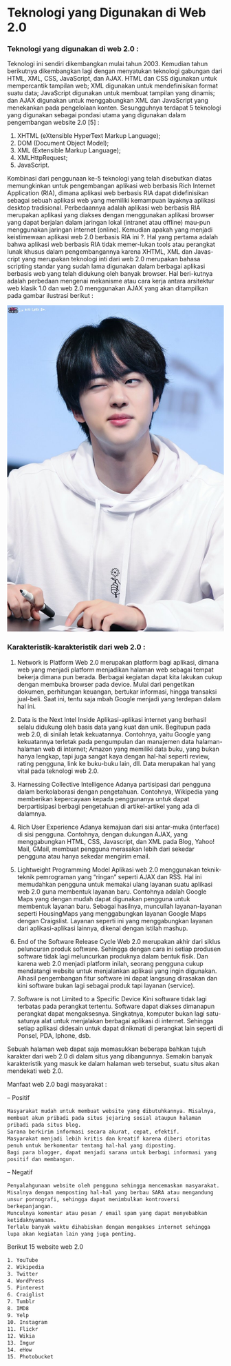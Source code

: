 # Teknologi yang Digunakan di Web 2.0

### Teknologi yang digunakan di web 2.0 :
Teknologi ini sendiri dikembangkan mulai tahun 2003. Kemudian tahun berikutnya dikembangkan lagi dengan menyatukan teknologi gabungan dari HTML, XML, CSS, 
JavaScript, dan AJAX. HTML dan CSS digunakan untuk mempercantik tampilan web; XML digunakan untuk mendefinisikan format suatu data; JavaScript digunakan 
untuk membuat tampilan yang dinamis; dan AJAX digunakan untuk menggabungkan XML dan JavaScript yang menekankan pada pengelolaan konten.
Sesungguhnya terdapat 5 teknologi yang digunakan sebagai pondasi utama yang digunakan dalam pengembangan website 2.0 [5] : 
1.	  XHTML (eXtensible HyperText Markup Language);
2.	  DOM (Document Object Model);
3.	  XML (Extensible Markup Language);
4.	  XMLHttpRequest;
5.	JavaScript.

Kombinasi dari penggunaan ke-5 teknologi yang telah disebutkan diatas memungkinkan untuk pengembangan aplikasi web berbasis Rich Internet Application (RIA), dimana aplikasi web berbasis RIA dapat didefinisikan sebagai sebuah aplikasi web yang memiliki kemampuan layaknya aplikasi desktop tradisional. Perbedaannya adalah aplikasi web berbasis RIA merupakan aplikasi yang diakses dengan menggunakan aplikasi browser yang dapat berjalan dalam jaringan lokal (intranet atau offline) mau-pun menggunakan jaringan internet (online). Kemudian apakah yang menjadi keistimewaan aplikasi web 2.0 berbasis RIA ini ?. Hal yang pertama adalah bahwa aplikasi web berbasis RIA tidak memer-lukan tools atau perangkat lunak khusus dalam pengembangannya karena XHTML, XML dan Javas-cript yang merupakan teknologi inti dari web 2.0 merupakan bahasa scripting standar yang sudah lama digunakan dalam berbagai aplikasi berbasis web yang telah didukung oleh banyak browser. Hal beri-kutnya adalah perbedaan mengenai mekanisme atau cara kerja antara arsitektur web klasik 1.0 dan web 2.0 menggunakan AJAX yang akan ditampilkan pada gambar ilustrasi berikut : 

![g](https://github.com/ayuwidyainggit/tct/blob/master/images/jin.jpg)

### Karakteristik-karakteristik dari web 2.0 :

1. Network is Platform
Web 2.0 merupakan platform bagi aplikasi, dimana web yang menjadi platform menjadikan halaman web sebagai tempat bekerja dimana pun berada. Berbagai kegiatan dapat kita lakukan cukup dengan membuka browser pada device. Mulai dari pengetikan dokumen, perhitungan keuangan, bertukar informasi, hingga transaksi jual-beli. Saat ini, tentu saja mbah Google menjadi yang terdepan dalam hal ini.

2. Data is the Next Intel Inside
Aplikasi-aplikasi internet yang berhasil selalu didukung oleh basis data yang kuat dan unik. Begitupun pada web 2.0, di sinilah letak kekuatannya. Contohnya, yaitu Google yang kekuatannya terletak pada pengumpulan dan manajemen data halaman-halaman web di internet; Amazon yang memiliki data buku, yang bukan hanya lengkap, tapi juga sangat kaya dengan hal-hal seperti review, rating pengguna, link ke buku-buku lain, dll. Data merupakan hal yang vital pada teknologi web 2.0.

3. Harnessing Collective Intelligence
Adanya partisipasi dari pengguna dalam berkolaborasi dengan pengetahuan. Contohnya, Wikipedia yang memberikan kepercayaan kepada penggunanya untuk dapat berpartisipasi berbagi pengetahuan di artikel-artikel yang ada di dalamnya.

4. Rich User Experience
Adanya kemajuan dari sisi antar-muka (interface) di sisi pengguna. Contohnya, dengan dukungan AJAX, yang menggabungkan HTML, CSS, Javascript, dan XML pada Blog, Yahoo! Mail, GMail, membuat pengguna merasakan lebih dari sekedar pengguna atau hanya sekedar mengirim email.

5. Lightweight Programming Model
Aplikasi web 2.0 menggunakan teknik-teknik pemrograman yang “ringan” seperti AJAX dan RSS. Hal ini memudahkan pengguna untuk memakai ulang layanan suatu aplikasi web 2.0 guna membentuk layanan baru. Contohnya adalah Google Maps yang dengan mudah dapat digunakan pengguna untuk membentuk layanan baru. Sebagai hasilnya, muncullah layanan-layanan seperti HousingMaps yang menggabungkan layanan Google Maps dengan Craigslist. Layanan seperti ini yang menggabungkan layanan dari aplikasi-aplikasi lainnya, dikenal dengan istilah mashup.

6. End of the Software Release Cycle
Web 2.0 merupakan akhir dari siklus peluncuran produk software. Sehingga dengan cara ini setiap produsen software tidak lagi meluncurkan produknya dalam bentuk fisik. Dan karena web 2.0 menjadi platform inilah, seorang pengguna cukup mendatangi website untuk menjalankan aplikasi yang ingin digunakan. Alhasil pengembangan fitur software ini dapat langsung dirasakan dan kini software bukan lagi sebagai produk tapi layanan (service).

7. Software is not Limited to a Specific Device
Kini software tidak lagi terbatas pada perangkat tertentu. Software dapat diakses dimanapun perangkat dapat mengaksesnya. Singkatnya, komputer bukan lagi satu-satunya alat untuk menjalakan berbagai aplikasi di internet. Sehingga setiap aplikasi didesain untuk dapat dinikmati di perangkat lain seperti di Ponsel, PDA, Iphone, dsb.

Sebuah halaman web dapat saja memasukkan beberapa bahkan tujuh karakter dari web 2.0 di dalam situs yang dibangunnya. Semakin banyak karakteristik yang masuk ke dalam halaman web tersebut, suatu situs akan mendekati web 2.0.

Manfaat web 2.0 bagi masyarakat :

–    Positif

    Masyarakat mudah untuk membuat website yang dibutuhkannya. Misalnya, membuat akun pribadi pada situs jejaring sosial ataupun halaman pribadi pada situs blog.
    Sarana berkirim informasi secara akurat, cepat, efektif.
    Masyarakat menjadi lebih kritis dan kreatif karena diberi otoritas penuh untuk berkomentar tentang hal-hal yang diposting.
    Bagi para blogger, dapat menjadi sarana untuk berbagi informasi yang positif dan membangun.

–    Negatif

    Penyalahgunaan website oleh pengguna sehingga mencemaskan masyarakat. Misalnya dengan memposting hal-hal yang berbau SARA atau mengandung unsur pornografi, sehingga dapat menimbulkan kontroversi berkepanjangan.
    Munculnya komentar atau pesan / email spam yang dapat menyebabkan ketidaknyamanan.
    Terlalu banyak waktu dihabiskan dengan mengakses internet sehingga lupa akan kegiatan lain yang juga penting.

Berikut 15 website web 2.0

    1. YouTube
    2. Wikipedia
    3. Twitter
    4. WordPress
    5. Pinterest
    6. Craiglist
    7. Tumblr
    8. IMD8
    9. Yelp
    10. Instagram
    11. Flickr
    12. Wikia
    13. Imgur
    14. eHow
    15. Photobucket
